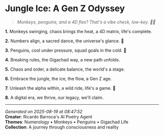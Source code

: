 # Jungle Ice: A Gen Z Odyssey

> *Monkeys, penguins, and a 4D flex? That's a vibe check, low-key. 🦍🐧*

**1.** Monkeys swinging, chaos brings the heat, a 4D matrix, life's complete.


**2.** Numbers align, a sacred dance, the universe's glance. 🔢


**3.** Penguins, cool under pressure, squad goals in the cold. 🐧


**4.** Breaking rules, the Gigachad way, a new path unfolds.


**5.** Chaos and order, a delicate balance, the world's a stage.


**6.** Embrace the jungle, the ice, the flow, a Gen Z age.


**7.** Unleash the alpha within, a wild ride, life's a game. 💪


**8.** A digital era, we thrive, our legacy, we'll claim.



---

*Generated on 2025-08-19 at 08:47:52*  
**Creator**: Ricardo Barroca's AI Poetry Agent  
**Themes**: Numerology • Monkeys • Penguins • Gigachad Life  
**Collection**: A journey through consciousness and reality